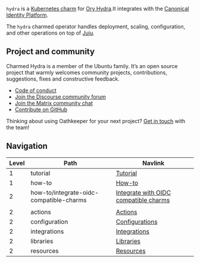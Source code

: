`hydra` is a [Kubernetes charm](https://juju.is/docs/olm/charmed-operator) for [Ory Hydra](https://github.com/ory/hydra).It integrates with the [Canonical Identity Platform](https://charmhub.io/topics/canonical-identity-platform).

The `hydra` charmed operator handles deployment, scaling, configuration, and other operations on top of [Juju](https://juju.is/).

## Project and community

Charmed Hydra is a member of the Ubuntu family. It’s an open source project that warmly welcomes community projects, contributions, suggestions, fixes and constructive feedback.

- [Code of conduct](https://ubuntu.com/community/code-of-conduct)
- [Join the Discourse community forum](https://discourse.charmhub.io/tag/identity)
- [Join the Matrix community chat](https://matrix.to/#/!nRbdoDYxdQndEfzlJi:ubuntu.com?via=ubuntu.com)
- [Contribute on GitHub](https://github.com/canonical/hydra-operator)

Thinking about using Oathkeeper for your next project? [Get in touch](https://matrix.to/#/!nRbdoDYxdQndEfzlJi:ubuntu.com?via=ubuntu.com) with the team!

## Navigation

| Level | Path           | Navlink                                                                    |
|-------|----------------|----------------------------------------------------------------------------|
| 1     | tutorial       | [Tutorial](/t/14087)                                                       |
| 1     | how-to         | [How-to]()                                                                 |
| 2 | how-to/integrate-oidc-compatible-charms | [Integrate with OIDC compatible charms ](/t/11909) |
                                                      |
| 2     | actions        | [Actions](https://charmhub.io/hydra/actions)                          |
| 2     | configuration  | [Configurations](https://charmhub.io/hydra/configuration)             |
| 2     | integrations   | [Integrations](https://charmhub.io/hydra/integrations)                |
| 2     | libraries      | [Libraries](https://charmhub.io/hydra/libraries)                      |
| 2     | resources      | [Resources](https://charmhub.io/hydra/resources)                      |